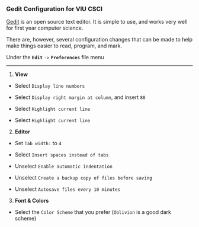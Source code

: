 ### Gedit Configuration for VIU CSCI

[Gedit](https://wiki.gnome.org/Apps/Gedit) is an open source text editor.
It is simple to use, and works very well for first year computer science.

There are, however, several configuration changes that can be made to help make things easier to read, program, and mark.

Under the **`Edit`** `->` **`Preferences`** file menu

---

1. **View**

  * Select `Display line numbers`

  * Select `Display right margin at column`, and insert `80`

  * Select `Highlight current line`

  * Select `Highlight current line`

2. **Editor**

 * Set `Tab width:` to `4`

 * Select `Insert spaces instead of tabs`

 * Unselect `Enable automatic indentation`

 * Unselect `Create a backup copy of files before saving`

 * Unselect `Autosave files every 10 minutes`

3. **Font & Colors**

 * Select the `Color Scheme` that you prefer (`Oblivion` is a good dark scheme)
